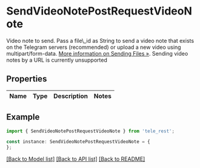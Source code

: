 # SendVideoNotePostRequestVideoNote

Video note to send. Pass a file\\_id as String to send a video note that exists on the Telegram servers (recommended) or upload a new video using multipart/form-data. [More information on Sending Files »](https://core.telegram.org/bots/api/#sending-files). Sending video notes by a URL is currently unsupported

## Properties

Name | Type | Description | Notes
------------ | ------------- | ------------- | -------------

## Example

```typescript
import { SendVideoNotePostRequestVideoNote } from 'tele_rest';

const instance: SendVideoNotePostRequestVideoNote = {
};
```

[[Back to Model list]](../README.md#documentation-for-models) [[Back to API list]](../README.md#documentation-for-api-endpoints) [[Back to README]](../README.md)

